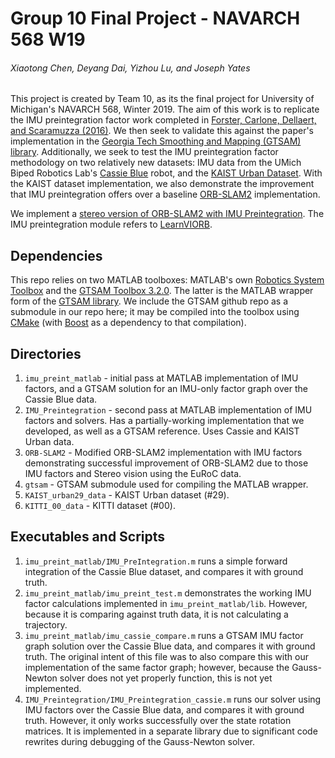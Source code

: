 # Group 10 Final Project - NAVARCH 568 W19
###### Xiaotong Chen, Deyang Dai, Yizhou Lu, and Joseph Yates
This project is created by Team 10, as its the final project for University of Michigan's NAVARCH 568, Winter 2019. The aim of this work is to replicate the IMU preintegration factor work completed in [Forster, Carlone, Dellaert, and Scaramuzza (2016)](https://ieeexplore.ieee.org/document/7557075). We then seek to validate this against the paper's implementation in the [Georgia Tech Smoothing and Mapping (GTSAM) library](https://bitbucket.org/gtborg/gtsam/overview). Additionally, we seek to test the IMU preintegration factor methodology on two relatively new datasets: IMU data from the UMich Biped Robotics Lab's [Cassie Blue](https://www.biped.solutions/research) robot, and the [KAIST Urban Dataset](http://irap.kaist.ac.kr/dataset/). With the KAIST dataset implementation, we also demonstrate the improvement that IMU preintegration offers over a baseline [ORB-SLAM2](https://arxiv.org/abs/1610.06475) implementation.

We implement a [stereo version of ORB-SLAM2 with IMU Preintegration](https://github.com/cxt98/NA568-final-team10/tree/master/ORB_SLAM2). The IMU preintegration module refers to [LearnVIORB](https://github.com/jingpang/LearnVIORB).

## Dependencies
This repo relies on two MATLAB toolboxes: MATLAB's own [Robotics System Toolbox](https://www.mathworks.com/products/robotics.html) and the [GTSAM Toolbox 3.2.0](https://borg.cc.gatech.edu/download.html#download). The latter is the MATLAB wrapper form of the [GTSAM library](https://bitbucket.org/gtborg/gtsam/overview). We include the GTSAM github repo as a submodule in our repo here; it may be compiled into the toolbox using [CMake](https://cmake.org/) (with [Boost](https://www.boost.org/) as a dependency to that compilation).

## Directories
1. `imu_preint_matlab` - initial pass at MATLAB implementation of IMU factors, and a GTSAM solution for an IMU-only factor graph over the Cassie Blue data.
2. `IMU_Preintegration` - second pass at MATLAB implementation of IMU factors and solvers. Has a partially-working implementation that we developed, as well as a GTSAM reference. Uses Cassie and KAIST Urban data.
3. `ORB-SLAM2` - Modified ORB-SLAM2 implementation with IMU factors demonstrating successful improvement of ORB-SLAM2 due to those IMU factors and Stereo vision using the EuRoC data.
4. `gtsam` - GTSAM submodule used for compiling the MATLAB wrapper.
5. `KAIST_urban29_data` - KAIST Urban dataset (#29).
6. `KITTI_00_data` - KITTI dataset (#00).

## Executables and Scripts
1. `imu_preint_matlab/IMU_PreIntegration.m` runs a simple forward integration of the Cassie Blue dataset, and compares it with ground truth.
2. `imu_preint_matlab/imu_preint_test.m` demonstrates the working IMU factor calculations implemented in `imu_preint_matlab/lib`. However, because it is comparing against truth data, it is not calculating a trajectory.
3. `imu_preint_matlab/imu_cassie_compare.m` runs a GTSAM IMU factor graph solution over the Cassie Blue data, and compares it with ground truth. The original intent of this file was to also compare this with our implementation of the same factor graph; however, because the Gauss-Newton solver does not yet properly function, this is not yet implemented.
4. `IMU_Preintegration/IMU_Preintegration_cassie.m` runs our solver using IMU factors over the Cassie Blue data, and compares it with ground truth. However, it only works successfully over the state rotation matrices. It is implemented in a separate library due to significant code rewrites during debugging of the Gauss-Newton solver.
